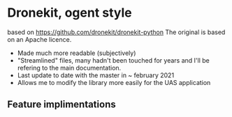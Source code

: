 # Dronekit, ogent style

based on https://github.com/dronekit/dronekit-python
The original is based on an Apache licence. 

- Made much more readable (subjectively)
- "Streamlined" files, many hadn't been touched for years and I'll be refering to the main documentation.
- Last update to date with the master in ~ february 2021
- Allows me to modify the library more easily for the UAS application

## Feature implimentations

